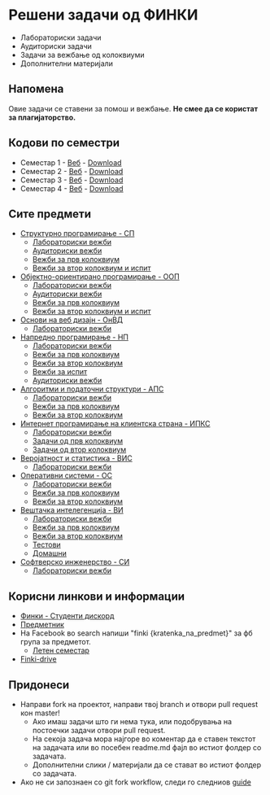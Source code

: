 # Решени задачи од ФИНКИ
- Лабораториски задачи
- Аудиториски задачи
- Задачи за вежбање од колоквиуми
- Дополнителни материјали

## Напомена
Овие задачи се ставени за помош и вежбање. <b>Не смее да се користат за плагијаторство.</b>

## Кодови по семестри
- Семестар 1 - [Веб](https://github.com/dani2221/FINKI/tree/semesters/semestar1) - [Download](https://github.com/dani2221/FINKI/releases/tag/semesters)
- Семестар 2 - [Веб](https://github.com/dani2221/FINKI/tree/semesters/semestar2) - [Download](https://github.com/dani2221/FINKI/releases/tag/semesters2)
- Семестар 3 - [Веб](https://github.com/dani2221/FINKI/tree/semesters/semestar3) - [Download](https://github.com/dani2221/FINKI/releases/tag/semesters3)
- Семестар 4 - [Веб](https://github.com/dani2221/FINKI/tree/semesters/semestar4) - [Download](https://github.com/dani2221/FINKI/releases/tag/semesters4)

## Сите предмети
- [Структурно програмирање - СП](https://github.com/dani2221/FINKI/tree/master/Strukturno)
  - [Лабораториски вежби](https://github.com/dani2221/FINKI/tree/master/Strukturno/Lab)
  - [Аудиториски вежби](https://github.com/dani2221/FINKI/tree/master/Strukturno/Auditoriski_vezbi)
  - [Вежби за прв колоквиум](https://github.com/dani2221/FINKI/tree/master/Strukturno/Vezbi_za_I_kolokvium)
  - [Вежби за втор колоквиум и испит](https://github.com/dani2221/FINKI/tree/master/Strukturno/Vezbi_za_II_kolokvium)
- [Објектно-ориентирано програмирање - ООП](https://github.com/dani2221/FINKI/tree/master/Objektno)
  - [Лабораториски вежби](https://github.com/dani2221/FINKI/tree/master/Objektno/Lab)
  - [Аудиториски вежби](https://github.com/dani2221/FINKI/tree/master/Objektno/Auditoriski_vezbi)
  - [Вежби за прв колоквиум](https://github.com/dani2221/FINKI/tree/master/Objektno/Vezbi_za_I_kolokvium)
  - [Вежби за втор колоквиум и испит](https://github.com/dani2221/FINKI/tree/master/Objektno/Vezbi_za_II_kolokvium)
- [Основи на веб дизајн - ОнВД](https://github.com/dani2221/FINKI/tree/master/OsnoviVebDizajn)
  - [Лабораториски вежби](https://github.com/dani2221/FINKI/tree/master/OsnoviVebDizajn/Lab)
- [Напредно програмирање - НП](https://github.com/dani2221/FINKI/tree/master/napredno)
  - [Лабораториски вежби](https://github.com/dani2221/FINKI/tree/master/napredno/2021/Lab)
  - [Вежби за прв колоквиум](https://github.com/dani2221/FINKI/tree/master/napredno/2021/Vezbi_I_kolokvium)
  - [Вежби за втор колоквиум](https://github.com/dani2221/FINKI/tree/master/napredno/2021/Vezbi_II_kolokvium)
  - [Вежби за испит](https://github.com/dani2221/FINKI/tree/master/napredno/2021/Ispitni_zadaci)
  - [Аудиториски вежби](https://github.com/dani2221/FINKI/tree/master/napredno/2021/Auditoriski)
- [Алгоритми и податочни структури - АПС](https://github.com/dani2221/FINKI/tree/master/AlgoritmiPodatocniStrukturi)
  - [Лабораториски вежби](https://github.com/dani2221/FINKI/tree/master/AlgoritmiPodatocniStrukturi/2021/Lab)
  - [Вежби за прв колоквиум](https://github.com/dani2221/FINKI/tree/master/AlgoritmiPodatocniStrukturi/2021/Zadaci_za_I_kolokvium)
  - [Вежби за втор колоквиум](https://github.com/dani2221/FINKI/tree/master/AlgoritmiPodatocniStrukturi/2021/Zadaci_za_II_kolokvium)
- [Интернет програмирање на клиентска страна - ИПКС](https://github.com/dani2221/FINKI/tree/master/InternetProgramiranje/)
  - [Лабораториски вежби](https://github.com/dani2221/FINKI/tree/master/InternetProgramiranje/Lab)
  - [Задачи од прв колоквиум](https://github.com/dani2221/FINKI/tree/master/InternetProgramiranje/Zadaci_za_I_kolokvium)
  - [Задачи од втор колоквиум](https://github.com/dani2221/FINKI/tree/master/InternetProgramiranje/Zadaci_za_II_kolokvium)
- [Веројатност и статистика - ВИС](https://github.com/dani2221/FINKI/tree/master/VerojatnostIStatistika/)
  - [Лабораториски вежби](https://github.com/dani2221/FINKI/tree/master/VerojatnostIStatistika/Lab)
- [Оперативни системи - ОС](https://github.com/dani2221/FINKI/tree/master/OperativniSistemi/)
  - [Лабораториски вежби](https://github.com/dani2221/FINKI/tree/master/OperativniSistemi/2022/Lab)
  - [Вежби за прв колоквиум](https://github.com/dani2221/FINKI/tree/master/OperativniSistemi/2022/Vezbi_za_I_kolokvium)
  - [Вежби за втор колоквиум](https://github.com/dani2221/FINKI/tree/master/OperativniSistemi/2022/Vezbi_za_II_kolokvium)
- [Вештачка интелегенција - ВИ](https://github.com/dani2221/FINKI/tree/master/VestackaIntelegencija/)
  - [Лабораториски вежби](https://github.com/dani2221/FINKI/tree/master/VestackaIntelegencija/Lab)
  - [Вежби за прв колоквиум](https://github.com/dani2221/FINKI/tree/master/VestackaIntelegencija/Vezbi_za_I_kol)
  - [Вежби за втор колоквиум](https://github.com/dani2221/FINKI/tree/master/VestackaIntelegencija/Vezbi_za_II_kol)
  - [Тестови](https://github.com/dani2221/FINKI/tree/master/VestackaIntelegencija/Testovi)
  - [Домашни](https://github.com/dani2221/FINKI/tree/master/VestackaIntelegencija/Domasni)
- [Софтверско инженерство - СИ](https://github.com/dani2221/FINKI/tree/master/SoftverskoInzhenerstvo/)
  - [Лабораториски вежби](https://github.com/dani2221/FINKI/tree/master/SoftverskoInzhenerstvo/Lab)
## Корисни линкови и информации
- [Финки - Студенти дискорд](https://discord.gg/WkztTVGvU7)
- [Предметник](https://docs.google.com/document/d/1-f_vt1WENMCAl2ig4qUKtuMEa_ktEitudfZX_FVGdvU/)
- На Facebook во search напиши "finki {kratenka_na_predmet}" за фб група за предметот.
  - [Летен семестар](https://docs.google.com/document/d/1R7UgR5PGCW1PclN44kryKwikMs14dZaj8bxqQrdUMWk/edit)
- [Finki-drive](https://drive.google.com/drive/folders/1GDIqCYQev6LbaliWqBEBd2JTpjia2U3F)

## Придонеси
- Направи fork на проектот, направи твој branch и отвори pull request кон master!
  - Ако имаш задачи што ги нема тука, или подобрувања на постоечки задачи отвори pull request.
  - На секоја задача мора најгоре во коментар да е ставен текстот на задачата или во посебен readme.md фајл во истиот фолдер со задачата.
  - Дополнителни слики / материјали да се стават во истиот фолдер со задачата.
- Ако не си запознаен со git fork workflow, следи го следниов [guide](https://jarv.is/notes/how-to-pull-request-fork-github/)


